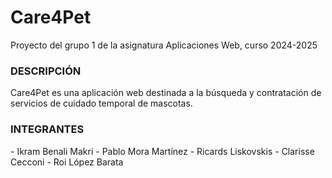 # Care4Pet
Proyecto del grupo 1 de la asignatura Aplicaciones Web, curso 2024-2025 


<h3>DESCRIPCIÓN</h3>
Care4Pet es una aplicación web destinada a la búsqueda y contratación de servicios de cuidado temporal de mascotas.


<h3>INTEGRANTES</h3>
- Ikram Benali Makri
- Pablo Mora Martínez
- Ricards Liskovskis
- Clarisse Cecconi
- Roi López Barata
